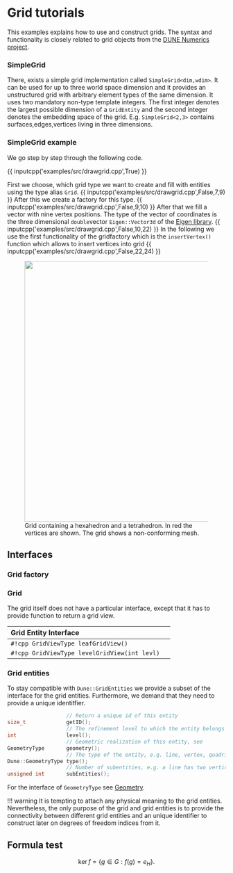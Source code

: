 # Grid tutorials
This examples explains how to use and construct grids.
The syntax and functionality is closely related to grid objects from the [DUNE Numerics project](https://dune-project.org).  


### SimpleGrid
There, exists a simple grid implementation called `SimpleGrid<dim,wdim>`. It can be used for up to three world space 
dimension and it provides an unstructured grid with arbitrary element types of the same dimension.
It uses two mandatory non-type template integers. The first integer denotes the largest possible dimension of a `GridEntity` 
and the second integer denotes the embedding space of the grid. E.g. `SimpleGrid<2,3>` contains surfaces,edges,vertices living in three dimensions.

### SimpleGrid example
We go step by step through the following code.

{{ inputcpp('examples/src/drawgrid.cpp',True) }}

First we choose, which grid type we want to create and fill with entities using the type alias `Grid`.
{{ inputcpp('examples/src/drawgrid.cpp',False,7,9) }}
 After this we create a factory for this type.
{{ inputcpp('examples/src/drawgrid.cpp',False,9,10) }}
After that we fill a vector with nine vertex positions. The type of the vector of coordinates is the three dimensional
`double`vector `Eigen::Vector3d` of the [Eigen library](https://eigen.tuxfamily.org/).
{{ inputcpp('examples/src/drawgrid.cpp',False,10,22) }}
In the following we use the first functionality of the gridfactory which is the `insertVertex()` function which allows to insert vertices into grid
{{ inputcpp('examples/src/drawgrid.cpp',False,22,24) }}
<figure>
  <img src="/images/simpleGrid.svg" width="600" />
  <figcaption>Grid containing a hexahedron and a tetrahedron. In red the vertices are shown. The grid shows a non-conforming mesh.</figcaption>
</figure>

## Interfaces
### Grid factory
### Grid
The grid itself does not have a particular interface, except that it has to provide function to return a grid view.

| Grid Entity Interface        ||
| :------------ | :-----------: |
| `#!cpp GridViewType leafGridView()`     |
| `#!cpp GridViewType levelGridView(int levl)`     |

### Grid entities
To stay compatible with `Dune::GridEntities` we provide a subset of the interface for the grid entities. 
Furthermore, we demand that they need to provide a unique identitfier.


```cpp
                   // Return a unique id of this entity
size_t             getID();   
                   // The refinement level to which the entity belongs
int                level();   
                   // Geometric realization of this entity, see
GeometryType       geometry();   
                   // The type of the entity, e.g. line, vertex, quadrilateral,...
Dune::GeometryType type();
                   // Number of subentities, e.g. a line has two vertices
unsigned int       subEntities();
```
For the interface of `GeometryType` see [Geometry](../theory/theoryGeometry.md).


!!! warning
    It is tempting to attach any physical meaning to the grid entities. Nevertheless, the only purpose of the grid and grid entities
    is to provide the connectivity between different grid entities and an unique identifier to construct later on degrees of freedom indices from it.


## Formula test

$$
\operatorname{ker} f=\{g\in G:f(g)=e_{H}\}{\mbox{.}}
$$